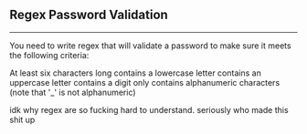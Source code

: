 ## Regex Password Validation
___

You need to write regex that will validate a password to make sure it meets the following criteria:

  At least six characters long
  contains a lowercase letter
  contains an uppercase letter
  contains a digit
  only contains alphanumeric characters (note that '_' is not alphanumeric)

  idk why regex are so fucking hard to understand. seriously who made this shit up